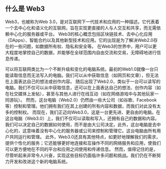 ## 什么是 Web3

Web3，也被称为Web 3.0，是对互联网下一代技术和应用的一种描述。它代表着一个去中心化和语义化的互联网，旨在实现更直接的人与人交互和共享，而无需依赖中心化的服务器或平台。
Web3的核心概念包括区块链技术、去中心化应用（DApps）、智能合约以及其他新型技术和应用。它的出现是为了解决Web2.0存在的一些问题，如数据所有权、隐私和安全等。
在Web3的世界中，用户可以更大程度地掌控自己的数据，并能够在全球范围内自由交流和交易，无障碍地进行信息传递。

可以将互联网类比为一个不断升级和变化的电脑系统。最初的Web1.0就像一台只能读取信息而无法写入的电脑。我们可以从中获取信息（如网页和文章），但无法在上面表达自己的想法或创作内容。
随后出现了Web2.0，类似于一台可以读写的电脑。我们不仅可以从中获取信息，还可以在上面表达自己的想法、创作内容（如在社交媒体上发帖），甚至与其他人进行在线互动（如在网络游戏中与其他玩家一同游玩）。
然而，这台电脑（Web2.0）仍然由一些大公司（如谷歌、Facebook等）控制和管理。他们拥有我们在其上创建的所有内容和数据，而我们对此没有太多的控制权。
而现在，我们正迈向Web3.0，这是一台更先进、更自由的电脑。在这台电脑（Web3.0）上，我们不仅可以读取和写入，还拥有自己的数据和内容。
我们可以决定自己的数据如何使用，而不是由大公司决定。此外，这台电脑是去中心化的，这意味着没有中心化的服务器或公司来控制和管理它。这台电脑由所有用户共同运行和管理。
此外，Web3.0还具有其他特点，如更好地理解我们的需求，提供个性化的服务；它还能够更好地连接和互操作不同的网络服务和应用，使我们可以更方便地在不同的平台和应用之间使用和传递信息。
然而，值得记住的是，尽管听起来非常令人兴奋，实现这些目标仍面临许多问题和挑战。我们仍在不断努力开发和改进这个新的电脑系统。
